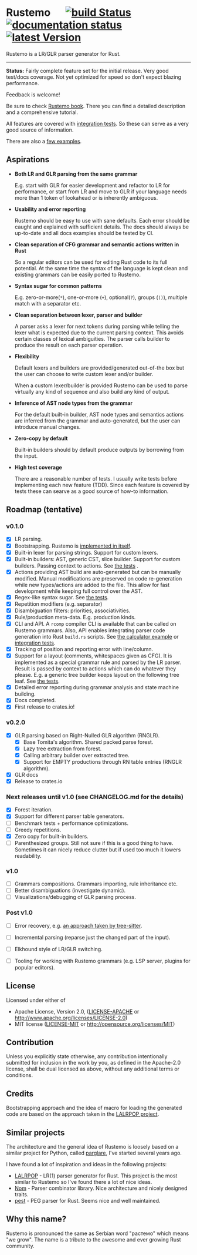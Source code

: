 # Rustemo &emsp; [![build Status]][actions] [![documentation status]][book] [![latest Version]][crates.io]

[build Status]: https://img.shields.io/github/actions/workflow/status/igordejanovic/rustemo/ci.yml?branch=main
[actions]: https://github.com/igordejanovic/rustemo/actions?query=branch%3Amain
[documentation status]: https://img.shields.io/badge/docs-latest-green.svg
[book]: https://igordejanovic.github.io/rustemo/
[latest version]: https://img.shields.io/crates/v/rustemo.svg
[crates.io]: https://crates.io/crates/rustemo

Rustemo is a LR/GLR parser generator for Rust.

---

**Status:** Fairly complete feature set for the initial release. Very good
test/docs coverage. Not yet optimized for speed so don't expect blazing
performance.

Feedback is welcome!

Be sure to check [Rustemo book](https://igordejanovic.github.io/rustemo/). There
you can find a detailed description and a comprehensive tutorial.

All features are covered with [integration
tests](https://github.com/igordejanovic/rustemo/tree/main/tests/src). So these
can serve as a very good source of information.

There are also a [few
examples](https://github.com/igordejanovic/rustemo/tree/main/examples).

## Aspirations

- **Both LR and GLR parsing from the same grammar**

  E.g. start with GLR for easier development and refactor to LR for performance,
  or start from LR and move to GLR if your language needs more than 1 token of
  lookahead or is inherently ambiguous.

- **Usability and error reporting**

  Rustemo should be easy to use with sane defaults. Each error should be caught
  and explained with sufficient details. The docs should always be up-to-date
  and all docs examples should be tested by CI.

- **Clean separation of CFG grammar and semantic actions written in Rust**

  So a regular editors can be used for editing Rust code to its full potential.
  At the same time the syntax of the language is kept clean and existing
  grammars can be easily ported to Rustemo.

- **Syntax sugar for common patterns**

  E.g. zero-or-more(`*`), one-or-more (`+`), optional(`?`), groups (`()`),
  multiple match with a separator etc.

- **Clean separation between lexer, parser and builder**

  A parser asks a lexer for next tokens during parsing while telling the lexer
  what is expected due to the current parsing context. This avoids certain
  classes of lexical ambiguities. The parser calls builder to produce the result
  on each parser operation.

- **Flexibility**

  Default lexers and builders are provided/generated out-of-the box but the user
  can choose to write custom lexer and/or builder.

  When a custom lexer/builder is provided Rustemo can be used to parse virtually
  any kind of sequence and also build any kind of output.

- **Inference of AST node types from the grammar**

  For the default built-in builder, AST node types and semantics actions are
  inferred from the grammar and auto-generated, but the user can introduce
  manual changes.

- **Zero-copy by default**

  Built-in builders should by default produce outputs by borrowing from the
  input.

- **High test coverage**

  There are a reasonable number of tests. I usually write tests before
  implementing each new feature (TDD). Since each feature is covered by tests
  these can searve as a good source of how-to information.


## Roadmap (tentative)

### v0.1.0
- [x] LR parsing.
- [x] Bootstrapping. Rustemo is [implemented in itself](./rustemo-compiler/src/lang/).
- [x] Built-in lexer for parsing strings. Support for custom lexers.
- [x] Built-in builders: AST, generic CST, slice builder. Support for custom
      builders. Passing context to actions. See [the tests](./tests/src/builder) .
- [x] Actions providing AST build are auto-generated but can be manually
      modified. Manual modifications are preserved on code re-generation while
      new types/actions are added to the file. This allow for fast development
      while keeping full control over the AST.
- [x] Regex-like syntax sugar. See [the tests](./tests/src/sugar/).
- [x] Repetition modifiers (e.g. separator)
- [x] Disambiguation filters: priorities, associativities.
- [x] Rule/production meta-data. E.g. production kinds.
- [x] CLI and API. A `rcomp` compiler CLI is available that can be called on
      Rustemo grammars. Also, API enables integrating parser code generation
      into Rust `build.rs` scripts. See [the calculator
      example](./examples/calculator/) or [integration tests](./tests/).
- [x] Tracking of position and reporting error with line/column.
- [x] Support for a layout (comments, whitespaces given as CFG). It is
      implemented as a special grammar rule and parsed by the LR parser. Result
      is passed by context to actions which can do whatever they please. E.g. a
      generic tree builder keeps layout on the following tree leaf. See [the
      tests](./tests/src/layout).
- [x] Detailed error reporting during grammar analysis and state machine building.
- [x] Docs completed.
- [x] First release to crates.io!

### v0.2.0
- [x] GLR parsing based on Right-Nulled GLR algorithm (RNGLR).
  - [x] Base Tomita's algorithm. Shared packed parse forest.
  - [x] Lazy tree extraction from forest.
  - [x] Calling arbitrary builder over extracted tree.
  - [x] Support for EMPTY productions through RN table entries (RNGLR algorithm).
- [x] GLR docs
- [x] Release to crates.io
  
### Next releases until v1.0 (see CHANGELOG.md for the details)
- [x] Forest iteration.
- [x] Support for different parser table generators.
- [ ] Benchmark tests + performance optimizations.
- [ ] Greedy repetitions.
- [x] Zero copy for built-in builders.
- [ ] Parenthesized groups. Still not sure if this is a good thing to have.
      Sometimes it can nicely reduce clutter but if used too much it lowers
      readability.

### v1.0
- [ ] Grammars compositions. Grammars importing, rule inheritance etc.
- [ ] Better disambiguations (investigate dynamic).
- [ ] Visualizations/debugging of GLR parsing process.

### Post v1.0
- [ ] Error recovery, e.g. [an approach taken by tree-sitter](https://github.com/tree-sitter/tree-sitter/issues/224).
- [ ] Incremental parsing (reparse just the changed part of the input).
- [ ] Elkhound style of LR/GLR switching.
- [ ] Tooling for working with Rustemo grammars (e.g. LSP server, plugins for
      popular editors).


## License

Licensed under either of

 * Apache License, Version 2.0, ([LICENSE-APACHE](LICENSE-APACHE) or
   http://www.apache.org/licenses/LICENSE-2.0)
 * MIT license ([LICENSE-MIT](LICENSE-MIT) or
   http://opensource.org/licenses/MIT)


## Contribution

Unless you explicitly state otherwise, any contribution intentionally submitted
for inclusion in the work by you, as defined in the Apache-2.0 license, shall be
dual licensed as above, without any additional terms or conditions.


## Credits

Bootstrapping approach and the idea of macro for loading the generated code are
based on the approach taken in the [LALRPOP
project](https://github.com/lalrpop/lalrpop).


## Similar projects

The architecture and the general idea of Rustemo is loosely based on a similar
project for Python, called
[parglare](https://github.com/igordejanovic/parglare), I've started several
years ago.

I have found a lot of inspiration and ideas in the following projects:

- [LALRPOP](https://github.com/lalrpop/lalrpop) - LR(1) parser generator for
  Rust. This project is the most similar to Rustemo so I've found there a lot of
  nice ideas.
- [Nom](https://github.com/Geal/nom) - Parser combinator library. Nice
  architecture and nicely designed traits.
- [pest](https://github.com/pest-parser/pest) - PEG parser for Rust. Seems nice
  and well maintained.


## Why this name?

Rustemo is pronounced the same as Serbian word "растемо" which means "we grow".
The name is a tribute to the awesome and ever growing Rust community.
